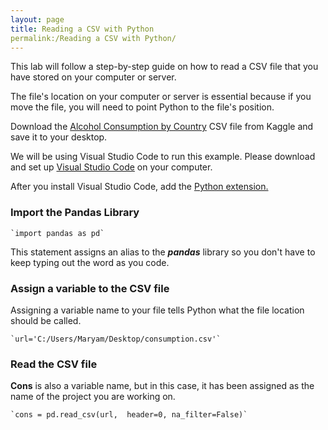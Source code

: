 ```yaml
---
layout: page
title: Reading a CSV with Python
permalink:/Reading a CSV with Python/
---
```



This lab will follow a step-by-step guide on how to read a CSV file that you have stored on your computer or server. 

The file's location on your computer or server is essential because if you move the file, you will need to point Python to the file's position. 

Download the [Alcohol Consumption by Country](https://www.kaggle.com/datasets/pralabhpoudel/alcohol-consumption-by-country) CSV file from Kaggle and save it to your desktop. 

We will be using Visual Studio Code to run this example. Please download and set up [Visual Studio Code](https://code.visualstudio.com/Download) on your computer. 

After you install Visual Studio Code, add the [Python extension.](https://code.visualstudio.com/docs/python/python-tutorial)

### Import the Pandas Library 

    `import pandas as pd`

This statement assigns an alias to the ***pandas*** library so you don't have to keep typing out the word as you code. 

### Assign a variable to the CSV file

Assigning a variable name to your file tells Python what the file location should be called. 

    `url='C:/Users/Maryam/Desktop/consumption.csv'`
### Read the CSV file 

**Cons** is also a variable name, but in this case, it has been assigned as the name of the project you are working on. 

    `cons = pd.read_csv(url,  header=0, na_filter=False)`




